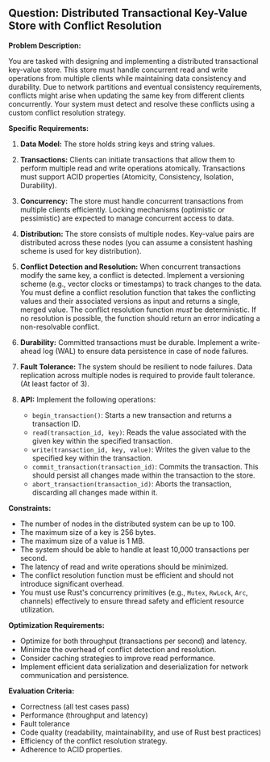 ## Question: Distributed Transactional Key-Value Store with Conflict Resolution

**Problem Description:**

You are tasked with designing and implementing a distributed transactional key-value store. This store must handle concurrent read and write operations from multiple clients while maintaining data consistency and durability. Due to network partitions and eventual consistency requirements, conflicts might arise when updating the same key from different clients concurrently. Your system must detect and resolve these conflicts using a custom conflict resolution strategy.

**Specific Requirements:**

1.  **Data Model:** The store holds string keys and string values.
2.  **Transactions:** Clients can initiate transactions that allow them to perform multiple read and write operations atomically. Transactions must support ACID properties (Atomicity, Consistency, Isolation, Durability).
3.  **Concurrency:** The store must handle concurrent transactions from multiple clients efficiently. Locking mechanisms (optimistic or pessimistic) are expected to manage concurrent access to data.
4.  **Distribution:** The store consists of multiple nodes. Key-value pairs are distributed across these nodes (you can assume a consistent hashing scheme is used for key distribution).
5.  **Conflict Detection and Resolution:** When concurrent transactions modify the same key, a conflict is detected. Implement a versioning scheme (e.g., vector clocks or timestamps) to track changes to the data.  You must define a conflict resolution function that takes the conflicting values and their associated versions as input and returns a single, merged value. The conflict resolution function *must* be deterministic. If no resolution is possible, the function should return an error indicating a non-resolvable conflict.
6.  **Durability:** Committed transactions must be durable. Implement a write-ahead log (WAL) to ensure data persistence in case of node failures.
7.  **Fault Tolerance:** The system should be resilient to node failures. Data replication across multiple nodes is required to provide fault tolerance. (At least factor of 3).
8.  **API:** Implement the following operations:

    *   `begin_transaction()`: Starts a new transaction and returns a transaction ID.
    *   `read(transaction_id, key)`: Reads the value associated with the given key within the specified transaction.
    *   `write(transaction_id, key, value)`: Writes the given value to the specified key within the transaction.
    *   `commit_transaction(transaction_id)`: Commits the transaction. This should persist all changes made within the transaction to the store.
    *   `abort_transaction(transaction_id)`: Aborts the transaction, discarding all changes made within it.

**Constraints:**

*   The number of nodes in the distributed system can be up to 100.
*   The maximum size of a key is 256 bytes.
*   The maximum size of a value is 1 MB.
*   The system should be able to handle at least 10,000 transactions per second.
*   The latency of read and write operations should be minimized.
*   The conflict resolution function must be efficient and should not introduce significant overhead.
*   You must use Rust's concurrency primitives (e.g., `Mutex`, `RwLock`, `Arc`, channels) effectively to ensure thread safety and efficient resource utilization.

**Optimization Requirements:**

*   Optimize for both throughput (transactions per second) and latency.
*   Minimize the overhead of conflict detection and resolution.
*   Consider caching strategies to improve read performance.
*   Implement efficient data serialization and deserialization for network communication and persistence.

**Evaluation Criteria:**

*   Correctness (all test cases pass)
*   Performance (throughput and latency)
*   Fault tolerance
*   Code quality (readability, maintainability, and use of Rust best practices)
*   Efficiency of the conflict resolution strategy.
*   Adherence to ACID properties.
